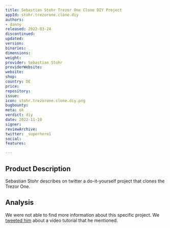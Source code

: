 ```yaml
---
title: Sebastian Stohr Trezor One Clone DIY Project
appId: stohr.trezorone.clone.diy
authors:
- danny
released: 2022-03-24
discontinued: 
updated: 
version: 
binaries: 
dimensions: 
weight: 
provider: Sebastian Stohr
providerWebsite: 
website: 
shop: 
country: DE
price: 
repository: 
issue: 
icon: stohr.trezorone.clone.diy.png
bugbounty: 
meta: ok
verdict: diy
date: 2022-11-10
signer: 
reviewArchive: 
twitter: _superhero1
social: 
features: 

---
```


## Product Description 

Sebastian Stohr describes on twitter a do-it-yourself project that clones the Trezor One. 

## Analysis 

We were not able to find more information about this specific project. We [tweeted him](https://twitter.com/dannybuntu/status/1590894957464031233) about a video tutorial that he mentioned. 



